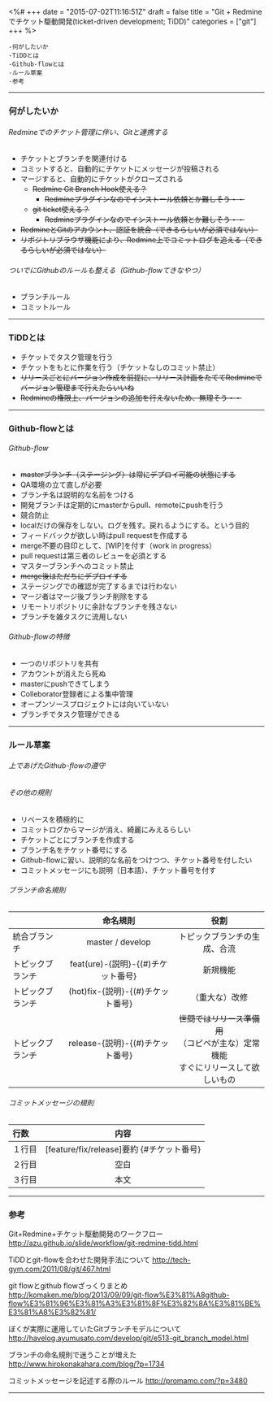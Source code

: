 <%#
+++
date = "2015-07-02T11:16:51Z"
draft = false
title = "Git + Redmineでチケット駆動開発(ticket-driven development; TiDD)"
categories = ["git"]
+++
%>


```トピック
-何がしたいか
-TiDDとは
-Github-flowとは
-ルール草案
-参考
```

***

### 何がしたいか
###### Redmineでのチケット管理に伴い、Gitと連携する
+ チケットとブランチを関連付ける
 + コミットすると、自動的にチケットにメッセージが投稿される
 + マージすると、自動的にチケットがクローズされる
      + ~~Redmine Git Branch Hook使える？~~
         + ~~Redmineプラグインなのでインストール依頼とか難しそう・・~~
      + ~~git ticket使える？~~
         + ~~Redmineプラグインなのでインストール依頼とか難しそう・・~~
+ ~~RedmineとGitのアカウント、認証を統合（できるらしいが必須ではない）~~
+ ~~リポジトリブラウザ機能により、Redmine上でコミットログを追える（できるらしいが必須ではない）~~

###### ついでにGithubのルールも整える（Github-flowてきなやつ）
+ ブランチルール
+ コミットルール


***

### TiDDとは
+ チケットでタスク管理を行う
+ チケットをもとに作業を行う（チケットなしのコミット禁止）
+ ~~リリースごとにバージョン作成を前提に、リリース計画をたててRedmineでバージョン管理まで行えたらいいね~~
 + ~~Redmineの権限上、バージョンの追加を行えないため、無理そう・・~~


***

### Github-flowとは

###### Github-flow
+ ~~masterブランチ（ステージング）は常にデプロイ可能の状態にする~~
 + QA環境の立て直しが必要
+ ブランチ名は説明的な名前をつける
+ 開発ブランチは定期的にmasterからpull、remoteにpushを行う
 + 競合防止
 + localだけの保存をしない。ログを残す。戻れるようにする。という目的
+ フィードバックが欲しい時はpull requestを作成する
 + merge不要の目印として、[WIP]を付す（work in progress）
+ pull requestは第三者のレビューを必須とする
+ マスターブランチへのコミット禁止
+ ~~merge後はただちにデプロイする~~
 + ステージングでの確認が完了するまでは行わない
+ マージ者はマージ後ブランチ削除をする
 + リモートリポジトリに余計なブランチを残さない
 + ブランチを雑タスクに流用しない

###### Github-flowの特徴
+ 一つのリポジトリを共有
 + アカウントが消えたら死ぬ
 + masterにpushできてしまう
+ Colleborator登録者による集中管理
 + オープンソースプロジェクトには向いていない
+ ブランチでタスク管理ができる

***

### ルール草案

###### 上であげたGithub-flowの遵守

###### その他の規則
+ リベースを積極的に
 + コミットログからマージが消え、綺麗にみえるらしい
+ チケットごとにブランチを作成する
+ ブランチ名をチケット番号にする
 + Github-flowに習い、説明的な名前をつけつつ、チケット番号を付したい
+ コミットメッセージにも説明（日本語）、チケット番号を付す

###### ブランチ命名規則

|　| 命名規則 | 役割 |
|:-----------|:------------:|:------------:|
| 統合ブランチ | master / develop | トピックブランチの生成、合流 |
| トピックブランチ | feat(ure)-{説明}-{(#)チケット番号} | 新規機能 |
| トピックブランチ | (hot)fix-{説明}-{(#)チケット番号} | （重大な）改修 |
| トピックブランチ | release-{説明}-{(#)チケット番号} | ~~世間ではリリース準備用~~<br>（コピペが主な）定常機能<br>すぐにリリースして欲しいもの |


###### コミットメッセージの規則
| 行数 | 内容 |
|:-----------|:------------:|
| １行目 | [feature/fix/release]要約 {#チケット番号} |
| ２行目 | 空白 |
| ３行目 | 本文 |

***

### 参考
Git+Redmine+チケット駆動開発のワークフロー
http://azu.github.io/slide/workflow/git-redmine-tidd.html

TiDDとgit-flowを合わせた開発手法について
http://tech-gym.com/2011/08/git/467.html

git flowとgithub flowざっくりまとめ
http://komaken.me/blog/2013/09/09/git-flow%E3%81%A8github-flow%E3%81%96%E3%81%A3%E3%81%8F%E3%82%8A%E3%81%BE%E3%81%A8%E3%82%81/

ぼくが実際に運用していたGitブランチモデルについて
http://havelog.ayumusato.com/develop/git/e513-git_branch_model.html

ブランチの命名規則で迷うことが増えた
http://www.hirokonakahara.com/blog/?p=1734

コミットメッセージを記述する際のルール http://promamo.com/?p=3480

***

